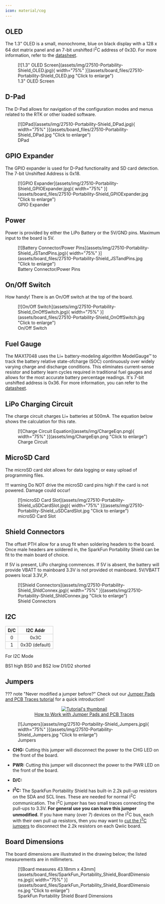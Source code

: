 ```yaml
---
icon: material/cog
---
```


## OLED
The 1.3" OLED is a small, monochrome, blue on black display with a 128 x 64 dot matrix panel and an 7-bit unshifted I<sup>2</sup>C address of 0x3D. For more information, refer to the [datasheet](https://cdn.sparkfun.com/assets/learn_tutorials/3/0/8/SSD1306.pdf).

<figure markdown>
[![1.3" OLED Screen](assets/img/27510-Portability-Shield_OLED.jpg){ width="75%" }](assets/board_files/27510-Portability-Shield_OLED.jpg "Click to enlarge")
<figcaption markdown>1.3" OLED Screen</figcaption>
</figure>

	


## D-Pad

The D-Pad allows for navigation of the configuration modes and menus related to the RTK or other loaded software. 

<figure markdown>
[![DPad](assets/img/27510-Portability-Shield_DPad.jpg){ width="75%" }](assets/board_files/27510-Portability-Shield_DPad.jpg "Click to enlarge")
<figcaption markdown>DPad</figcaption>
</figure>



## GPIO Expander

The GPIO expander is used for D-Pad functionality and SD card detection. The 7-bit Unshifted Address is 0x18.

<figure markdown>
[![GPIO Expander](assets/img/27510-Portability-Shield_GPIOExpander.jpg){ width="75%" }](assets/board_files/27510-Portability-Shield_GPIOExpander.jpg "Click to enlarge")
<figcaption markdown>GPIO Expander</figcaption>
</figure>


## Power

Power is provided by either the LiPo Battery or the 5V/GND pins. Maximum input to the board is 5V. 

<figure markdown>
[![Battery Connector/Power Pins](assets/img/27510-Portability-Shield_JSTandPins.jpg){ width="75%" }](assets/board_files/27510-Portability-Shield_JSTandPins.jpg "Click to enlarge")
<figcaption markdown>Battery Connector/Power Pins</figcaption>
</figure>


## On/Off Switch

How handy! There is an On/Off switch at the top of the board. 

<figure markdown>
[![On/Off Switch](assets/img/27510-Portability-Shield_OnOffSwitch.jpg){ width="75%" }](assets/board_files/27510-Portability-Shield_OnOffSwitch.jpg "Click to enlarge")
<figcaption markdown>On/Off Switch</figcaption>
</figure>



## Fuel Gauge

The MAX17048 uses the Li+ battery-modeling algorithm ModelGauge™ to track the battery relative state-ofcharge (SOC) continuously over widely varying charge and discharge conditions. This eliminates current-sense resistor and battery learn cycles required in traditional fuel gauges and allows for the most accurate battery percentage readings. It's 7-bit unshifted address is 0x36. For more information, you can refer to the [datasheet](https://cdn.sparkfun.com/assets/5/2/7/6/6/MAX17048-MAX17049.pdf). 


## LiPo Charging Circuit

The charge circuit charges Li+ batteries at 500mA. The equation below shows the calculation for this rate. 


<figure markdown>
[![Charge Circuit Equation](assets/img/ChargeEqn.png){ width="75%" }](assets/img/ChargeEqn.png "Click to enlarge")
<figcaption markdown>Charge Circuit</figcaption>
</figure>


## MicroSD Card

The microSD card slot allows for data logging or easy upload of programming files. 

!!! warning
	Do NOT drive the microSD card pins high if the card is not powered. Damage could occur! 

<figure markdown>
[![microSD Card Slot](assets/img/27510-Portability-Shield_uSDCardSlot.jpg){ width="75%" }](assets/img/27510-Portability-Shield_uSDCardSlot.jpg "Click to enlarge")
<figcaption markdown>microSD Card Slot</figcaption>
</figure>


<!-- ## Battery Charging Circuit

<figure markdown>
[![Charge Circuit Equation](assets/img/chargeCircuitEquations.jpg){ width="75%" }](assets/img/chargeCircuitEquations.jpg "Click to enlarge")
<figcaption markdown>Charge Circuit</figcaption>
</figure>

-->


## Shield Connectors

The offset PTH allow for a snug fit when soldering headers to the board. Once male headers are soldered in, the SparkFun Portability Shield can be fit to the main board of choice. 

If 5V is present, LiPo charging commences. 
If 5V is absent, the battery will provide VBATT to mainboard
3.3V is not provided ot mainboard. 
5V/VBATT powers local 3.3V_P. 


<figure markdown>
[![Shield Connectors](assets/img/27510-Portability-Shield_ShldConnex.jpg){ width="75%" }](assets/img/27510-Portability-Shield_ShldConnex.jpg "Click to enlarge")
<figcaption markdown>Shield Connectors</figcaption>
</figure>

## I2C

<div style="text-align: center;">
    <table>
        <tr>
            <th style="text-align: center; border: solid 1px #cccccc;">D/C
            </th>
            <th style="text-align: center; border: solid 1px #cccccc;">I2C Addr
            </th>
        </tr>
        <tr>
            <td style="text-align: center; border: solid 1px #cccccc;">0
            </td>
            <td style="text-align: center; border: solid 1px #cccccc;">0x3C
            </td>
        </tr>
        <tr>
            <td style="text-align: center; border: solid 1px #cccccc;">1
            </td>
            <td style="text-align: center; border: solid 1px #cccccc;">0x3D (default)
            </td>
        </tr>
    </table>
</div>

For I2C Mode

BS1 high
BS0 and BS2 low
D1/D2 shorted

## Jumpers


??? note "Never modified a jumper before?"
	Check out our <a href="https://learn.sparkfun.com/tutorials/664">Jumper Pads and PCB Traces tutorial</a> for a quick introduction!
	<p align="center">
		<a href="https://learn.sparkfun.com/tutorials/664">
		<img src="https://cdn.sparkfun.com/c/264-148/assets/learn_tutorials/6/6/4/PCB_TraceCutLumenati.jpg" alt="Tutorial's thumbnail"><br>
        How to Work with Jumper Pads and PCB Traces</a>
	</p>


<figure markdown>
[![Jumpers](assets/img/27510-Portability-Shield_Jumpers.jpg){ width="75%" }](assets/img/27510-Portability-Shield_Jumpers.jpg "Click to enlarge")
<figcaption markdown>Jumpers</figcaption>
</figure>


* <b>CHG:</b>
    Cutting this jumper will disconnect the power to the CHG LED on the front of the board. 

* <b>PWR:</b>
    Cutting this jumper will disconnect the power to the PWR LED on the front of the board. 

* <b>D/C:</b>

* <b>I<sup>2</sup>C:</b>
	The SparkFun Portability Shield has built-in 2.2k pull-up resistors on the SDA and SCL lines. These are needed for normal I<sup>2</sup>C communication. The I<sup>2</sup>C jumper has two small traces connecting the pull-ups to 3.3V. **For general use you can leave this jumper unmodified.** If you have many (over 7) devices on the I<sup>2</sup>C bus, each with their own pull up resistors, then you may want to [cut the I<sup>2</sup>C jumpers](https://learn.sparkfun.com/tutorials/how-to-work-with-jumper-pads-and-pcb-traces) to disconnect the 2.2k resistors on each Qwiic board.




## Board Dimensions

The board dimensions are illustrated in the drawing below; the listed measurements are in millimeters.

<figure markdown>
[![Board measures 43.18mm x 43mm](assets/board_files/SparkFun_Portability_Shield_BoardDimensions.jpg){ width="75%" }](assets/board_files/SparkFun_Portability_Shield_BoardDimensions.jpg "Click to enlarge")
<figcaption markdown>SparkFun Portability Shield Board Dimensions</figcaption>
</figure>

	
